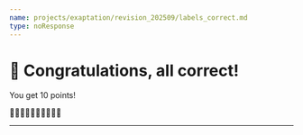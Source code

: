 ```yaml
---
name: projects/exaptation/revision_202509/labels_correct.md
type: noResponse
---
```


# 🎉 Congratulations, all correct!

You get 10 points!

🌟🌟🌟🌟🌟🌟🌟🌟🌟🌟

---

